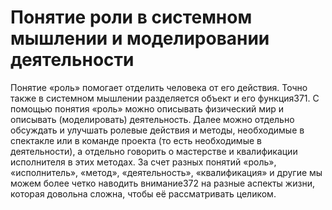 # Понятие роли в системном мышлении и моделировании деятельности

Понятие «роль» помогает отделить человека от его действия. Точно также в системном мышлении разделяется объект и его функция371. С помощью понятия «роль» можно описывать физический мир и описывать (моделировать) деятельность. Далее можно отдельно обсуждать и улучшать ролевые действия и методы, необходимые в спектакле или в команде проекта (то есть необходимые в деятельности), а отдельно говорить о мастерстве и квалификации исполнителя в этих методах. За счет разных понятий «роль», «исполнитель», «метод», «деятельность», «квалификация» и другие мы можем более четко наводить внимание372 на разные аспекты жизни, которая довольна сложна, чтобы её рассматривать целиком.
